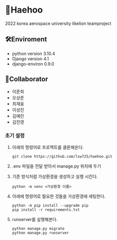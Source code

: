 # 📝Haehoo

2022 korea aerospace university likelion teamproject

## 🛠️Enviroment

+ python version 3.10.4
+ Django version 4.1
+ django-environ 0.9.0

## 👥Collaborator

+ 이준희
+ 오상준
+ 최재웅
+ 이성진
+ 김예린
+ 김진영

### 초기 설정

1. 아래의 명령어로 프로젝트를 클론해온다.

    ``` console
    git clone https://github.com/lsw725/haehoo.git
    ```

2. .env 파일을 전달 받아서 manage.py 위치에 두기

3. 기존 방식처럼 가상환경을 생성하고 실행 시킨다.

    ``` console
    python -m venv <가상환경 이름>
    ```

4. 아래에 명령어로 필요한 것들을 가상환경에 세팅한다.

    ``` console
    python -m pip install --upgrade pip
    pip install -r requirements.txt
    ```

5. runserver를 실행해본다.

    ``` console
    python manage.py migrate
    python manage.py runserver
    ```
